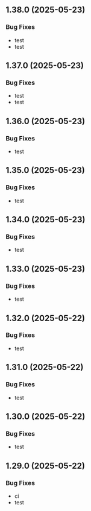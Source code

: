 ## 1.38.0 (2025-05-23)

### Bug Fixes

- test
- test

## 1.37.0 (2025-05-23)

### Bug Fixes

- test
- test

## 1.36.0 (2025-05-23)

### Bug Fixes

- test

## 1.35.0 (2025-05-23)

### Bug Fixes

- test

## 1.34.0 (2025-05-23)

### Bug Fixes

- test

## 1.33.0 (2025-05-23)

### Bug Fixes

- test

## 1.32.0 (2025-05-22)

### Bug Fixes

- test

## 1.31.0 (2025-05-22)

### Bug Fixes

- test

## 1.30.0 (2025-05-22)

### Bug Fixes

- test

## 1.29.0 (2025-05-22)

### Bug Fixes

- ci
- test
